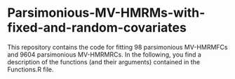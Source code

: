 # Parsimonious-MV-HMRMs-with-fixed-and-random-covariates

This repository contains the code for fitting 98 parsimonious MV-HMRMFCs and 9604 parsimonious MV-HMRMRCs. In the following, you find a description of the functions (and their arguments) contained in the Functions.R file.
